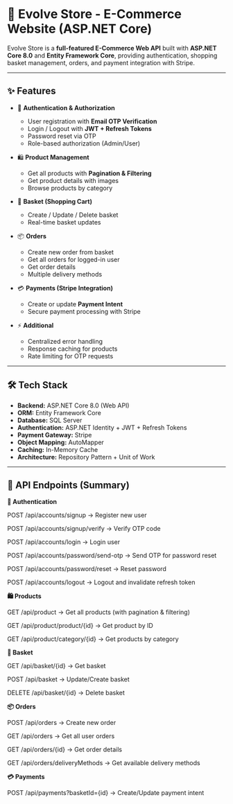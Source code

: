 # 🛒 Evolve Store - E-Commerce Website (ASP.NET Core)

Evolve Store is a **full-featured E-Commerce Web API** built with **ASP.NET Core 8.0** and **Entity Framework Core**, providing authentication, shopping basket management, orders, and payment integration with Stripe.

---

## ✨ Features

- 🔐 **Authentication & Authorization**
  - User registration with **Email OTP Verification**
  - Login / Logout with **JWT + Refresh Tokens**
  - Password reset via OTP
  - Role-based authorization (Admin/User)

- 🛍️ **Product Management**
  - Get all products with **Pagination & Filtering**
  - Get product details with images
  - Browse products by category

- 🛒 **Basket (Shopping Cart)**
  - Create / Update / Delete basket
  - Real-time basket updates

- 📦 **Orders**
  - Create new order from basket
  - Get all orders for logged-in user
  - Get order details
  - Multiple delivery methods

- 💳 **Payments (Stripe Integration)**
  - Create or update **Payment Intent**
  - Secure payment processing with Stripe

- ⚡ **Additional**
  - Centralized error handling
  - Response caching for products
  - Rate limiting for OTP requests

---

## 🛠️ Tech Stack

- **Backend:** ASP.NET Core 8.0 (Web API)
- **ORM:** Entity Framework Core
- **Database:** SQL Server
- **Authentication:** ASP.NET Identity + JWT + Refresh Tokens
- **Payment Gateway:** Stripe
- **Object Mapping:** AutoMapper
- **Caching:** In-Memory Cache
- **Architecture:** Repository Pattern + Unit of Work

---

## 📌 API Endpoints (Summary)

**🔐 Authentication**

POST /api/accounts/signup → Register new user

POST /api/accounts/signup/verify → Verify OTP code

POST /api/accounts/login → Login user

POST /api/accounts/password/send-otp → Send OTP for password reset

POST /api/accounts/password/reset → Reset password

POST /api/accounts/logout → Logout and invalidate refresh token

**🛍️ Products**

GET /api/product → Get all products (with pagination & filtering)

GET /api/product/product/{id} → Get product by ID

GET /api/product/category/{id} → Get products by category

**🛒 Basket**

GET /api/basket/{id} → Get basket

POST /api/basket → Update/Create basket

DELETE /api/basket/{id} → Delete basket

**📦 Orders**

POST /api/orders → Create new order

GET /api/orders → Get all user orders

GET /api/orders/{id} → Get order details

GET /api/orders/deliveryMethods → Get available delivery methods

**💳 Payments**

POST /api/payments?basketId={id} → Create/Update payment intent
